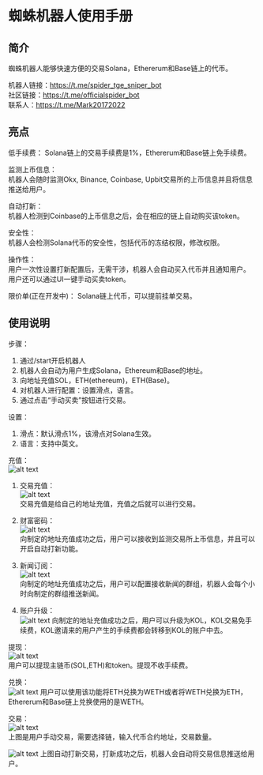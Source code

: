 # 蜘蛛机器人使用手册

## 简介
蜘蛛机器人能够快速方便的交易Solana，Ethererum和Base链上的代币。   

机器人链接：https://t.me/spider_tge_sniper_bot   
社区链接：https://t.me/officialspider_bot     
联系人：https://t.me/Mark20172022   


## 亮点
低手续费：
Solana链上的交易手续费是1%，Ethererum和Base链上免手续费。

监测上币信息：   
机器人会随时监测Okx, Binance, Coinbase, Upbit交易所的上币信息并且将信息推送给用户。     

自动打新：   
机器人检测到Coinbase的上币信息之后，会在相应的链上自动购买该token。   

安全性：   
机器人会检测Solana代币的安全性，包括代币的冻结权限，修改权限。   

操作性：   
用户一次性设置打新配置后，无需干涉，机器人会自动买入代币并且通知用户。   
用户还可以通过UI一键手动买卖token。   

限价单(正在开发中)：
Solana链上代币，可以提前挂单交易。

## 使用说明
步骤：   
1. 通过/start开启机器人
2. 机器人会自动为用户生成Solana，Ethereum和Base的地址。     
3. 向地址充值SOL，ETH(ethereum)，ETH(Base)。   
4. 对机器人进行配置：设置滑点，语言。
5. 通过点击“手动买卖”按钮进行交易。
   
设置：
1. 滑点：默认滑点1%，该滑点对Solana生效。   
2. 语言：支持中英文。  

充值：    
![alt text](deposit.png)    
1. 交易充值：   
![alt text](deposit_trade.png)      
交易充值是给自己的地址充值，充值之后就可以进行交易。   

2. 财富密码：   
![alt text](deposit_snipe.png)   
向制定的地址充值成功之后，用户可以接收到监测交易所上币信息，并且可以开启自动打新功能。   

3. 新闻订阅：   
![alt text](deposit_news.png)  
向制定的地址充值成功之后，用户可以配置接收新闻的群组，机器人会每个小时向制定的群组推送新闻。      

4. 账户升级：   
![alt text](deposit_upgrade_account.png)
向制定的地址充值成功之后，用户可以升级为KOL，KOL交易免手续费，KOL邀请来的用户产生的手续费都会转移到KOL的账户中去。       
   
提现：   
![alt text](withdraw.png)   
用户可以提现主链币(SOL,ETH)和token。提现不收手续费。   

兑换：   
![alt text](exchange.png)
用户可以使用该功能将ETH兑换为WETH或者将WETH兑换为ETH，Ethererum和Base链上兑换使用的是WETH。   
   
交易：   
![alt text](manual_trade.png)   
上图是用户手动交易，需要选择链，输入代币合约地址，交易数量。   

![alt text](auto_trade.png)
上图自动打新交易，打新成功之后，机器人会自动将交易信息推送给用户。





